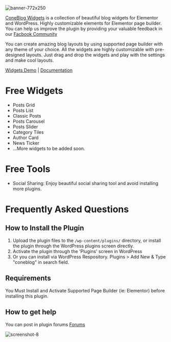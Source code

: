 ![banner-772x250](https://github.com/user-attachments/assets/d4155c70-6358-425e-82d2-6d2f6194907a)

[ConeBlog Widgets](https://wordpress.org/plugins/coneblog-widgets/ "Blog Widgets for WordPress") is a collection of beautiful blog widgets for Elementor and WordPress. Highly customizable elements for Elementor page builder. 
You can help us improve the plugin by providing your valuable feedback in our [Facbook Community](https://www.facebook.com/groups/wpcone "WPCone Community")

You can create amazing blog layouts by using supported page builder with any theme of your choice. All the widgets are highly customizable with pre-designed layouts. Just drag and drop the widgets and play with the settings and make cool layouts.

[Widgets Demo](https://wpcone.com/demo/plugin/coneblog/ "Blog Widgets for Elementor") | [Documentation](https://wpcone.com/docs/plugins/coneblog/ "Official Documentation")


# Free Widgets

* Posts Grid 
* Posts List
* Classic Posts
* Posts Carousel
* Posts Slider
* Category Tiles
* Author Card
* News Ticker
* ...More widgets to be added soon.

# Free Tools
* Social Sharing: Enjoy beautiful social sharing tool and avoid installing more plugins.



# Frequently Asked Questions

## How to Install the Plugin

1. Upload the plugin files to the `/wp-content/plugins/` directory, or install the plugin through the WordPress plugins screen directly.
2. Activate the plugin through the 'Plugins' screen in WordPress
3. Or you can install via WordPress Respository. Plugins > Add New & Type "coneblog" in search field.

## Requirements
You Must Install and Activate Supported Page Builder (ie: Elementor) before installing this plugin.

## How to get help

You can post in plugin forums [Forums]( https://wordpress.org/support/plugin/coneblog-widgets/ "ConeBlog Plugin Help Forum")


![screenshot-8](https://github.com/user-attachments/assets/b153f563-5db9-448b-9117-e45999b469d4)

